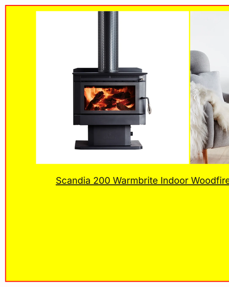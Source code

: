 <html>

<body>

<div id="mr-content">
<div class="mr-title">
</div>

<br>

<img src="scandia200.webp" height="500" width="500" align="middle">
<img src="scandia200(1).webp" height="500" width="500" align="middle">


<div class="mr-scandia200">
<br>
<a href="https://www.bunnings.com.au/scandia-200-warmbrite-indoor-woodfire-heater_p3171489">Scandia 200 Warmbrite Indoor Woodfire Heater</a>
</div>

<style>



#mr-content{
width:1200px;
height:900px;
background:yellow;
border:3px solid red;
text-align: center;
}

.mr-scandia200{
position: relative;
left:50px;
width:800px;
bottom:50px;
height:auto;
padding: auto;
background:;
color:white;
margin:50px;
font-size:30px;
}

</style>
